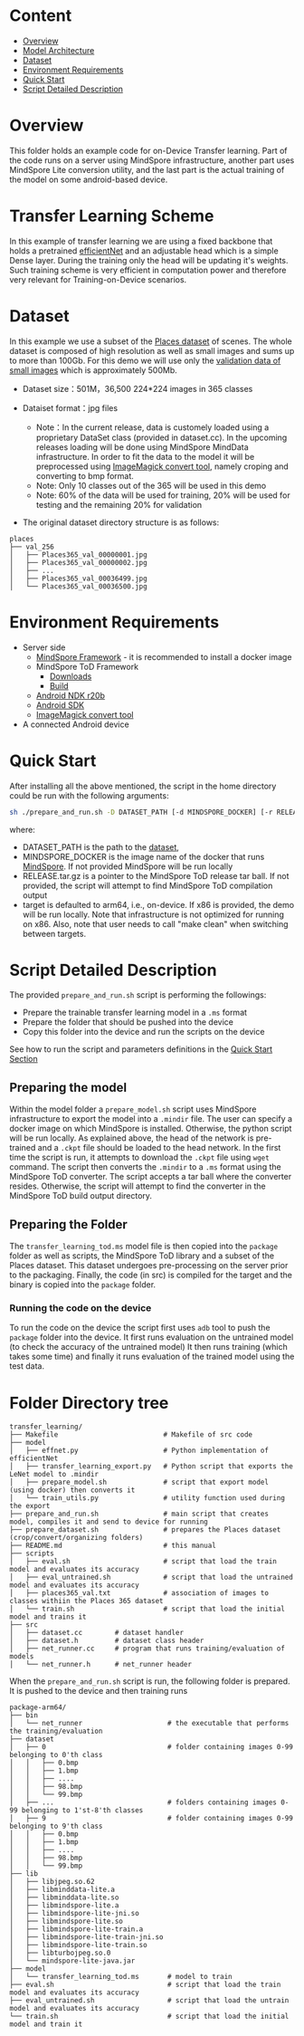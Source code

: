 # Content

<!-- TOC -->

- [Overview](#overview)
- [Model Architecture](#model-architecture)
- [Dataset](#dataset)
- [Environment Requirements](#environment-requirements)
- [Quick Start](#quick-start)
- [Script Detailed Description](#script-detailed-description)

<!-- /TOC -->

# Overview

This folder holds an example code for on-Device Transfer learning. Part of the code runs on a server using MindSpore infrastructure, another part uses MindSpore Lite conversion utility, and the last part is the actual training of the model on some android-based device.

# Transfer Learning Scheme

In this example of transfer learning we are using a fixed backbone that holds a pretrained [efficientNet](https://arxiv.org/abs/1905.11946) and an adjustable head which is a simple Dense layer. During the training only the head will be updating it's weights. Such training scheme is very efficient in computation power and therefore very relevant for Training-on-Device scenarios.

# Dataset

In this example we use a subset of the [Places dataset](http://places2.csail.mit.edu/) of scenes.
The whole dataset is composed of high resolution as well as small images and sums up to more than 100Gb.
For this demo we will use only the [validation data of small images](http://places2.csail.mit.edu/download.html) which is approximately 500Mb.

- Dataset size：501M，36,500 224*224 images in 365 classes
- Dataiset format：jpg files
    - Note：In the current release, data is customely loaded using a proprietary DataSet class (provided in dataset.cc). In the upcoming releases loading will be done using MindSpore MindData infrastructure. In order to fit the data to the model it will be preprocessed using [ImageMagick convert tool](https://imagemagick.org/), namely croping and converting to bmp format.
    - Note: Only 10 classes out of the 365 will be used in this demo
    - Note: 60% of the data will be used for training, 20% will be used for testing and the remaining 20% for validation

- The original dataset directory structure is as follows:

```text
places
├── val_256
│   ├── Places365_val_00000001.jpg
│   ├── Places365_val_00000002.jpg
│   ├── ...
│   ├── Places365_val_00036499.jpg
│   └── Places365_val_00036500.jpg
```

# Environment Requirements

- Server side
    - [MindSpore Framework](https://www.mindspore.cn/install/en) - it is recommended to install a docker image
    - MindSpore ToD Framework
        - [Downloads](https://www.mindspore.cn/lite/docs/en/r1.5/use/downloads.html)
        - [Build](https://www.mindspore.cn/lite/docs/en/r1.5/use/build.html)
    - [Android NDK r20b](https://dl.google.com/android/repository/android-ndk-r20b-linux-x86_64.zip)
    - [Android SDK](https://developer.android.com/studio?hl=zh-cn#cmdline-tools)
    - [ImageMagick convert tool](https://imagemagick.org/)
- A connected Android device

# Quick Start

After installing all the above mentioned, the script in the home directory could be run with the following arguments:

```bash
sh ./prepare_and_run.sh -D DATASET_PATH [-d MINDSPORE_DOCKER] [-r RELEASE.tar.gz] [-t arm64|x86]
```

where:

- DATASET_PATH is the path to the [dataset](#dataset),
- MINDSPORE_DOCKER is the image name of the docker that runs [MindSpore](#environment-requirements). If not provided MindSpore will be run locally
- RELEASE.tar.gz is a pointer to the MindSpore ToD release tar ball. If not provided, the script will attempt to find MindSpore ToD compilation output
- target is defaulted to arm64, i.e., on-device. If x86 is provided, the demo will be run locally. Note that infrastructure is not optimized for running on x86. Also, note that user needs to call "make clean" when switching between targets.

# Script Detailed Description

The provided `prepare_and_run.sh` script is performing the followings:

- Prepare the trainable transfer learning model in a `.ms` format
- Prepare the folder that should be pushed into the device
- Copy this folder into the device and run the scripts on the device

See how to run the script and parameters definitions in the [Quick Start Section](#quick-start)

## Preparing the model

Within the model folder a `prepare_model.sh` script uses MindSpore infrastructure to export the model into a `.mindir` file. The user can specify a docker image on which MindSpore is installed. Otherwise, the python script will be run locally. As explained above, the head of the network is pre-trained and a `.ckpt` file should be loaded to the head network. In the first time the script is run, it attempts to download the `.ckpt` file using `wget` command.
The script then converts the `.mindir` to a `.ms` format using the MindSpore ToD converter.
The script accepts a tar ball where the converter resides. Otherwise, the script will attempt to find the converter in the MindSpore ToD build output directory.

## Preparing the Folder

The `transfer_learning_tod.ms` model file is then copied into the `package` folder as well as scripts, the MindSpore ToD library and a subset of the Places dataset. This dataset undergoes pre-processing on the server prior to the packaging.
Finally, the code (in src) is compiled for the target and the binary is copied into the `package` folder.

### Running the code on the device

To run the code on the device the script first uses `adb` tool to push the `package` folder into the device.
It first runs evaluation on the untrained model (to check the accuracy of the untrained model)
It then runs training (which takes some time) and finally it runs evaluation of the trained model using the test data.

# Folder Directory tree

```text
transfer_learning/
├── Makefile                          # Makefile of src code
├── model
│   ├── effnet.py                     # Python implementation of efficientNet
│   ├── transfer_learning_export.py   # Python script that exports the LeNet model to .mindir
│   ├── prepare_model.sh              # script that export model (using docker) then converts it
│   └── train_utils.py                # utility function used during the export
├── prepare_and_run.sh                # main script that creates model, compiles it and send to device for running
├── prepare_dataset.sh                # prepares the Places dataset (crop/convert/organizing folders)
├── README.md                         # this manual
├── scripts
│   ├── eval.sh                       # script that load the train model and evaluates its accuracy
│   ├── eval_untrained.sh             # script that load the untrained model and evaluates its accuracy
│   ├── places365_val.txt             # association of images to classes withiin the Places 365 dataset
│   └── train.sh                      # script that load the initial model and trains it
├── src
│   ├── dataset.cc        # dataset handler
│   ├── dataset.h         # dataset class header
│   ├── net_runner.cc     # program that runs training/evaluation of models
│   └── net_runner.h      # net_runner header
```

When the `prepare_and_run.sh` script is run, the following folder is prepared. It is pushed to the device and then training runs

```text
package-arm64/
├── bin
│   └── net_runner                     # the executable that performs the training/evaluation
├── dataset
│   ├── 0                              # folder containing images 0-99 belonging to 0'th class
│   │   ├── 0.bmp
│   │   ├── 1.bmp
│   │   ├── ....
│   │   ├── 98.bmp
│   │   └── 99.bmp
│   ├── ...                            # folders containing images 0-99 belonging to 1'st-8'th classes
│   ├── 9                              # folder containing images 0-99 belonging to 9'th class
│   │   ├── 0.bmp
│   │   ├── 1.bmp
│   │   ├── ....
│   │   ├── 98.bmp
│   │   └── 99.bmp
├── lib
│   ├── libjpeg.so.62
│   ├── libminddata-lite.a
│   ├── libminddata-lite.so
│   ├── libmindspore-lite.a
│   ├── libmindspore-lite-jni.so
│   ├── libmindspore-lite.so
│   ├── libmindspore-lite-train.a
│   ├── libmindspore-lite-train-jni.so
│   ├── libmindspore-lite-train.so
│   ├── libturbojpeg.so.0
│   └── mindspore-lite-java.jar
├── model
│   └── transfer_learning_tod.ms       # model to train
├── eval.sh                            # script that load the train model and evaluates its accuracy
├── eval_untrained.sh                  # script that load the untrain model and evaluates its accuracy
└── train.sh                           # script that load the initial model and train it
```
